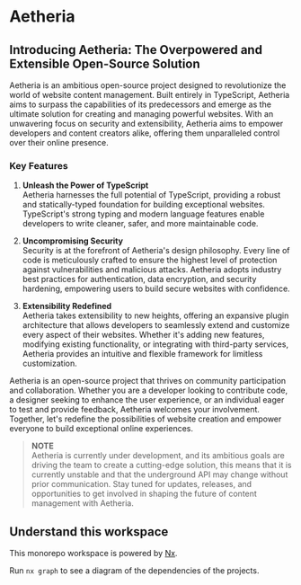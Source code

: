 # Aetheria

## Introducing Aetheria: The Overpowered and Extensible Open-Source Solution

Aetheria is an ambitious open-source project designed to revolutionize the world of website content management.
Built entirely in TypeScript, Aetheria aims to surpass the capabilities of its predecessors and emerge as the ultimate
solution for creating and managing powerful websites.
With an unwavering focus on security and extensibility, Aetheria aims to empower developers and content creators alike,
offering them unparalleled control over their online presence.

### Key Features

1) **Unleash the Power of TypeScript**<br>
   Aetheria harnesses the full potential of TypeScript, providing a robust and statically-typed foundation for building
   exceptional websites.
   TypeScript's strong typing and modern language features enable developers to write cleaner, safer, and more
   maintainable code.

2) **Uncompromising Security**<br>
   Security is at the forefront of Aetheria's design philosophy.
   Every line of code is meticulously crafted to ensure the highest level of protection against vulnerabilities and
   malicious attacks.
   Aetheria adopts industry best practices for authentication, data encryption, and security hardening, empowering
   users to build secure websites with confidence.

3) **Extensibility Redefined**<br>
   Aetheria takes extensibility to new heights, offering an expansive plugin architecture that allows developers to
   seamlessly extend and customize every aspect of their websites.
   Whether it's adding new features, modifying existing functionality, or integrating with third-party services,
   Aetheria provides an intuitive and flexible framework for limitless customization.

Aetheria is an open-source project that thrives on community participation and collaboration. Whether you are a
developer looking to contribute code, a designer seeking to enhance the user experience, or an individual eager to test
and provide feedback, Aetheria welcomes your involvement. Together, let's redefine the possibilities of website
creation and empower everyone to build exceptional online experiences.

> **NOTE**<br>
> Aetheria is currently under development, and its ambitious goals are driving the team to create a cutting-edge
> solution, this means that it is currently unstable and that the underground API may change without prior
> communication.
> Stay tuned for updates, releases, and opportunities to get involved in shaping the future of content
> management with Aetheria.

## Understand this workspace

This monorepo workspace is powered by [Nx](https://nx.dev/).

Run `nx graph` to see a diagram of the dependencies of the projects.

